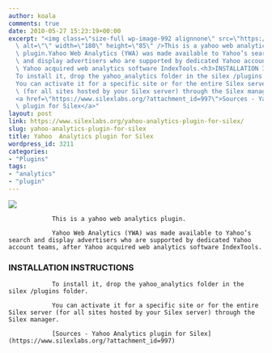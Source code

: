 ```yaml
---
author: koala
comments: true
date: 2010-05-27 15:23:19+00:00
excerpt: "<img class=\"size-full wp-image-992 alignnone\" src=\"https://www.silexlabs.org/wp-content/uploads/2010/10/plugin4.png\"\
  \ alt=\"\" width=\"180\" height=\"85\" />This is a yahoo web analytics\
  \ plugin.Yahoo Web Analytics (YWA) was made available to Yahoo’s search\
  \ and display advertisers who are supported by dedicated Yahoo account teams, after\
  \ Yahoo acquired web analytics software IndexTools.<h3>INSTALLATION INSTRUCTIONS</h3>\
  To install it, drop the yahoo_analytics folder in the silex /plugins folder.\
  You can activate it for a specific site or for the entire Silex server\
  \ (for all sites hosted by your Silex server) through the Silex manager.\
  <a href=\"https://www.silexlabs.org/?attachment_id=997\">Sources - Yahoo Analytics\
  \ plugin for Silex</a>"
layout: post
link: https://www.silexlabs.org/yahoo-analytics-plugin-for-silex/
slug: yahoo-analytics-plugin-for-silex
title: Yahoo  Analytics plugin for Silex
wordpress_id: 3211
categories:
- "Plugins"
tags:
- "analytics"
- "plugin"
---
```


![](https://www.silexlabs.org/wp-content/uploads/2010/10/plugin4.png)

				This is a yahoo web analytics plugin.

				Yahoo Web Analytics (YWA) was made available to Yahoo’s search and display advertisers who are supported by dedicated Yahoo account teams, after Yahoo acquired web analytics software IndexTools.


### INSTALLATION INSTRUCTIONS


				To install it, drop the yahoo_analytics folder in the silex /plugins folder.

				You can activate it for a specific site or for the entire Silex server (for all sites hosted by your Silex server) through the Silex manager.

				[Sources - Yahoo Analytics plugin for Silex](https://www.silexlabs.org/?attachment_id=997)
